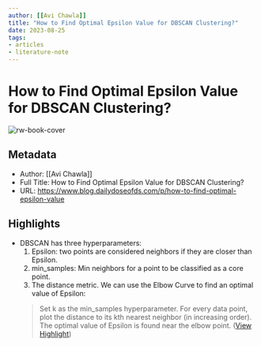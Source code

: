 ```yaml
---
author: [[Avi Chawla]]
title: "How to Find Optimal Epsilon Value for DBSCAN Clustering?"
date: 2023-08-25
tags: 
- articles
- literature-note
---
```

# How to Find Optimal Epsilon Value for DBSCAN Clustering?

![rw-book-cover](https://substackcdn.com/image/fetch/w_1200,h_600,c_fill,f_jpg,q_auto:good,fl_progressive:steep,g_auto/https%3A%2F%2Fsubstack-post-media.s3.amazonaws.com%2Fpublic%2Fimages%2Fc294178a-edb6-4f0d-94fa-03cb2e70531d_5500x6304.jpeg)

## Metadata
- Author: [[Avi Chawla]]
- Full Title: How to Find Optimal Epsilon Value for DBSCAN Clustering?
- URL: https://www.blog.dailydoseofds.com/p/how-to-find-optimal-epsilon-value

## Highlights
- DBSCAN has three hyperparameters:
  1. Epsilon: two points are considered neighbors if they are closer than Epsilon.
  2. min_samples: Min neighbors for a point to be classified as a core point.
  3. The distance metric.
  We can use the Elbow Curve to find an optimal value of Epsilon:
  > Set k as the min_samples hyperparameter.
  For every data point, plot the distance to its kth nearest neighbor (in increasing order).
  The optimal value of Epsilon is found near the elbow point. ([View Highlight](https://read.readwise.io/read/01h6bptpcrax80n2xh48y2vx4f))
